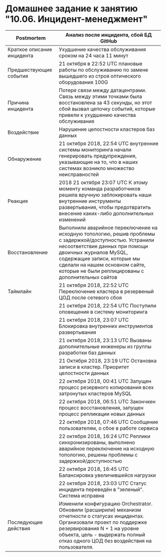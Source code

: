 # Домашнее задание к занятию "10.06. Инцидент-менеджмент"

| Postmortem                     | Анализ после инцидента, сбой БД GitHub |
| ------------------------------ | -------------------------- |
| Краткое описание инцидента     | Ухудшение качества обслуживания сроком на 24 часа 11 минут |
| Предшествующие события         | 21 октября в 22:52 UTC плановые работы по обслуживанию по замене вышедшего из строя оптического оборудования 100G  |
| Причина инцидента              | Потеря связи между датацентрами. Связь между этими точками была восстановлена ​​за 43 секунды, но этот сбой вызвал цепочку событий, которые привели к ухудшению качества обслуживания |
| Воздействие                    | Нарушение целостности кластеров баз данных  |
| Обнаружение                    | 21 октября 2018, 22:54 UTC внутренние системы мониторинга начали генерировать предупреждения, указывающие на то, что в наших системах возникло множество неисправностей |
| Реакция                        | 2018 21 октября 23:07 UTC К этому моменту команда разработчиков решила вручную заблокировать наши внутренние инструменты развертывания, чтобы предотвратить внесение каких-либо дополнительных изменений |
| Восстановление                 | Выполнили аварийное переключение на исходную топологию, решив проблемы с задержкой/доступностью. Устранили несоответствие данных при помощи двоичных журналов MySQL, содержащие записи, которые мы сделали на нашем основном сайте, которые не были реплицированы с дополнительных сайтов |
| Таймлайн                       | 21 октября 2018, 22:52 UTC Переключение кластера в резервеный ЦОД после сетевого сбоя |
|                                | 21 октября 2018, 22:54 UTC Поступили оповещения в систему мониторинга |
|                                | 21 октября 2018, 23:07 UTC Блокировка внутренних инструментов развертывания |
|                                | 21 октября 2018, 23:13 UTC Вызваны дополнительные инженеры из группы разработки баз данных |
|                                | 21 Октября 2018, 23:19 UTC Остановка записи в кластер. Приоритет целостности данных |
|                                | 22 октября 2018, 00:41 UTC Запущен процесс резервного копирования всех затронутых кластеров MySQL |
|                                | 22 октября 2018, 06:51 UTC Закончкен процесс восстановления, запущен процесс репликации новых данных |
|                                | 22 октября 2018, 07:46 UTC Сообщение пользователям, о сбое в работе сервиса |
|                                | 22 октября 2018, 16:24 UTC Реплики синхронизированы, выполнено аварийное переключение на исходную топологию, решены  проблемы с задержкой/доступностью |
|                                | 22 октября 2018, 16:45 UTC Балансировка увеличившейся нагрузки |
|                                | 22 октября 2018, 23:03 UTC Статус инцидента переведён в "зеленый". Система исправна |
| Последующие действия           | Изменили конфигурацию Orchestrator. Обновили (расширили) механизм отчетности о статусах инцидентах. Организовали проект по поддержке резервирования N + 1 на уровне объекта, цель - выдержать полный отказ одного ЦОД без воздействия на пользователя.


